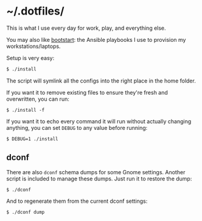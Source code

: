 # ~/.dotfiles/

This is what I use every day for work, play, and everything else.

You may also like [bootstart](https://projects.blackieops.com/alexblackie/bootstart):
the Ansible playbooks I use to provision my workstations/laptops.

Setup is very easy:

```bash
$ ./install
```

The script will symlink all the configs into the right place in the home folder.

If you want it to remove existing files to ensure they're fresh and overwritten,
you can run:

```
$ ./install -f
```

If you want it to echo every command it will run without actually changing
anything, you can set `DEBUG` to any value before running:

```
$ DEBUG=1 ./install
```

## dconf

There are also `dconf` schema dumps for some Gnome settings. Another script is
included to manage these dumps. Just run it to restore the dump:

```
$ ./dconf
```

And to regenerate them from the current dconf settings:

```
$ ./dconf dump
```
